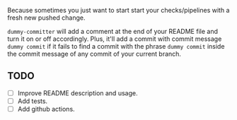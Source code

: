 Because sometimes you just want to start start your checks/pipelines with a fresh new pushed change.

`dummy-committer` will add a comment at the end of your README file and turn it on or off accordingly. Plus, it'll add a commit with commit message `dummy commit` if it fails to find a commit with the phrase `dummy commit` inside the commit message of any commit of your current branch.

## TODO

- [ ] Improve README description and usage.
- [ ] Add tests.
- [ ] Add github actions.
